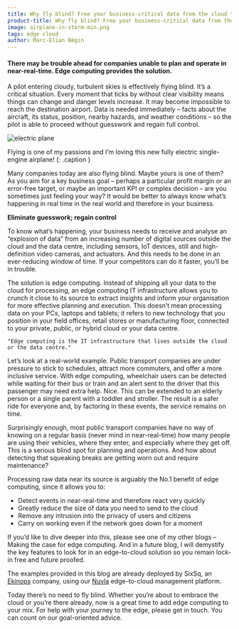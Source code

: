 ```yaml
---
title: Why fly blind? Free your business-critical data from the cloud today
product-title: Why fly blind? Free your business-critical data from the cloud today
image: airplane-in-storm-min.png
tags: edge cloud
author: Marc-Elian Bégin
---
```


#### There may be trouble ahead for companies unable to plan and operate in near-real-time. Edge computing provides the solution.

A pilot entering cloudy, turbulent skies is effectively flying blind. It’s a critical situation. Every moment that ticks by without clear visibility means things can change and danger levels increase. It may become impossible to reach the destination airport. Data is needed immediately – facts about the aircraft, its status, position, nearby hazards, and weather conditions – so the pilot is able to proceed without guesswork and regain full control.

![electric plane](/assets/img/blog/meb-electric-plane.png)

Flying is one of my passions and I’m loving this new fully electric single-engine airplane!
{: .caption }

Many companies today are also flying blind. Maybe yours is one of them? As you aim for a key business goal – perhaps a particular profit margin or an error-free target, or maybe an important KPI or complex decision – are you sometimes just feeling your way? It would be better to always know what’s happening in real time in the real world and therefore in your business.

**Eliminate guesswork; regain control**

To know what’s happening, your business needs to receive and analyse an “explosion of data” from an increasing number of digital sources outside the cloud and the data centre, including sensors, IoT devices, still and high-definition video cameras, and actuators. And this needs to be done in an ever-reducing window of time. If your competitors can do it faster, you’ll be in trouble.

The solution is edge computing. Instead of shipping all your data to the cloud for processing, an edge computing IT infrastructure allows you to crunch it close to its source to extract insights and inform your organisation for more effective planning and execution. This doesn’t mean processing data on your PCs, laptops and tablets; it refers to new technology that you position in your field offices, retail stores or manufacturing floor, connected to your private, public, or hybrid cloud or your data centre.

	"Edge computing is the IT infrastructure that lives outside the cloud or the data centre."

Let’s look at a real-world example. Public transport companies are under pressure to stick to schedules, attract more commuters, and offer a more inclusive service. With edge computing, wheelchair users can be detected while waiting for their bus or train and an alert sent to the driver that this passenger may need extra help. Nice. This can be extended to an elderly person or a single parent with a toddler and stroller. The result is a safer ride for everyone and, by factoring in these events, the service remains on time.

Surprisingly enough, most public transport companies have no way of knowing on a regular basis (never mind in near-real-time) how many people are using their vehicles, where they enter, and especially where they get off. This is a serious blind spot for planning and operations. And how about detecting that squeaking breaks are getting worn out and require maintenance?

Processing raw data near its source is arguably the No.1 benefit of edge computing, since it allows you to:

- Detect events in near-real-time and therefore react very quickly
- Greatly reduce the size of data you need to send to the cloud
- Remove any intrusion into the privacy of users and citizens
- Carry on working even if the network goes down for a moment

If you’d like to dive deeper into this, please see one of my other blogs – Making the case for edge computing. And in a future blog, I will demystify the key features to look for in an edge-to-cloud solution so you remain lock-in free and future proofed.

The examples provided in this blog are already deployed by SixSq, an [Ekinops](https://www.ekinops.com/) company, using our [Nuvla](https://nuvla.io/) edge-to-cloud management platform.

Today there’s no need to fly blind. Whether you’re about to embrace the cloud or you’re there already, now is a great time to add edge computing to your mix. For help with your journey to the edge, please get in touch. You can count on our goal-oriented advice.
